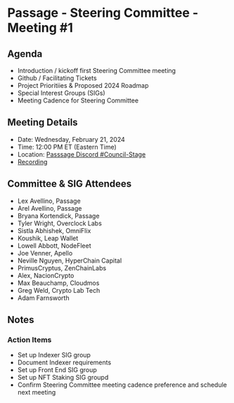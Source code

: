 # Passage - Steering Committee - Meeting #1

## Agenda
- Introduction / kickoff first Steering Committee meeting
- Github / Facilitating Tickets
- Project Prioritiies & Proposed 2024 Roadmap
- Special Interest Groups (SIGs)
- Meeting Cadence for Steering Committee

## Meeting Details
- Date: Wednesday, February 21, 2024
- Time: 12:00 PM ET (Eastern Time)
- Location: [Passsage Discord #Council-Stage](https://discord.gg/passage)
- [Recording](https://youtu.be/RtPN8W5meyA?si=Xu_jMCcebrALLQle)

## Committee & SIG Attendees
- Lex Avellino, Passage
- Arel Avellino, Passage
- Bryana Kortendick, Passage
- Tyler Wright, Overclock Labs
- Sistla Abhishek, OmniFlix
- Koushik, Leap Wallet
- Lowell Abbott, NodeFleet
- Joe Venner, Apello
- Neville Nguyen, HyperChain Capital
- PrimusCryptus, ZenChainLabs
- Alex, NacionCrypto
- Max Beauchamp, Cloudmos
- Greg Weld, Crypto Lab Tech
- Adam Farnsworth

## Notes
### Action Items
- Set up Indexer SIG group
- Document Indexer requirements
- Set up Front End SIG group 
- Set up NFT Staking SIG groupd
- Confirm Steering Committee meeting cadence preference and schedule next meeting 
